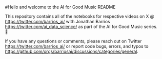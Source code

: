 #Hello and welcome to the AI for Good Music README 

This repository contains all of the notebooks for respective videos on X @ https://twitter.com/barrios_ai/ with Jonathan Barrios https://twitter.com/ai_data_science/ as part of the AI for Good Music series. 🖖

If you have any questions or comments, please reach out on Twitter https://twitter.com/barrios_ai/ or report code bugs, errors, and typos to https://github.com/orgs/barriosai/discussions/categories/general.